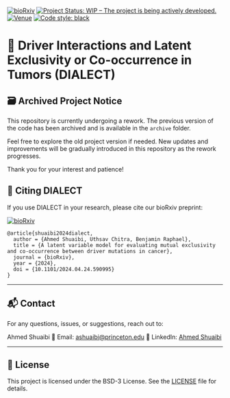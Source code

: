 [![bioRxiv](https://img.shields.io/badge/bioRxiv-10.1101/2024.04.24.590995-olive)](https://www.biorxiv.org/content/10.1101/2024.04.24.590995v1)
[![Project Status: WIP – The project is being actively developed.](https://www.repostatus.org/badges/latest/wip.svg)](https://www.repostatus.org/#wip)
[![Venue](https://img.shields.io/badge/venue-RECOMB_CCB_2024-darkblue)](https://recomb.org/recomb-ccb2024/index.html)
[![Code style: black](https://img.shields.io/badge/code%20style-black-000000.svg)](https://github.com/psf/black)

# 🧬 Driver Interactions and Latent Exclusivity or Co-occurrence in Tumors (DIALECT)

## 🗃️ Archived Project Notice

This repository is currently undergoing a rework. The previous version of the code has been archived and is available in the `archive` folder.

Feel free to explore the old project version if needed. New updates and improvements will be gradually introduced in this repository as the rework progresses.

Thank you for your interest and patience!

## 💬 Citing DIALECT

If you use DIALECT in your research, please cite our bioRxiv preprint:

[![bioRxiv](https://img.shields.io/badge/bioRxiv-10.1101/2024.04.24.590995-olive)](https://www.biorxiv.org/content/10.1101/2024.04.24.590995v1)


```
@article{shuaibi2024dialect,
  author = {Ahmed Shuaibi, Uthsav Chitra, Benjamin Raphael},
  title = {A latent variable model for evaluating mutual exclusivity and co-occurrence between driver mutations in cancer},
  journal = {bioRxiv},
  year = {2024},
  doi = {10.1101/2024.04.24.590995}
}
```

---

## 📬 Contact

For any questions, issues, or suggestions, reach out to:

Ahmed Shuaibi
📧 Email: [ashuaibi@princeton.edu](mailto:ashuaibi@princeton.edu)
🔗 LinkedIn: [Ahmed Shuaibi](https://www.linkedin.com/in/ahmed-shuaibi)

---

## 🔖 License

This project is licensed under the BSD-3 License. See the [LICENSE](LICENSE) file for details.
